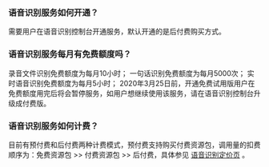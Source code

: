 ﻿### 语音识别服务如何开通？
需要用户在语音识别控制台开通服务，默认开通的是后付费购买方式。

### 语音识别服务每月有免费额度吗？
录音文件识别免费额度为每月10小时；
一句话识别免费额度为每月5000次；
实时语音识别免费额度为每月5小时；
2020年3月25日前，开通免费试用版用户在免费额度用完后将会暂停服务，如用户想继续使用该服务，请在语音识别控制台升级成付费版。

### 语音识别服务如何计费？
目前有预付费和后付费两种计费模式，预付费支持购买付费资源包，调用量的扣费顺序为：免费资源包 >> 付费资源包 >> 后付费，具体参见 [语音识别定价页](https://cloud.tencent.com/document/product/1093/35686) 。

